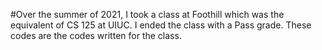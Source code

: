 #Over the summer of 2021, I took a class at Foothill which was the equivalent of CS 125 at UIUC. I ended the class with a Pass grade. These codes are the codes written for the class.

